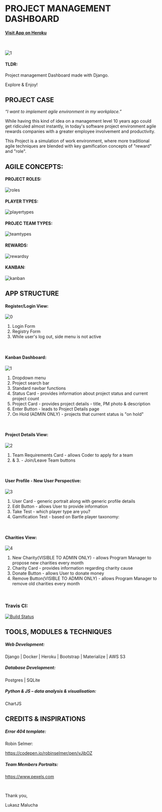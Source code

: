# PROJECT MANAGEMENT DASHBOARD 

#### [Visit App on Heroku](https://django-gamification.herokuapp.com/)

<br>

![1](https://user-images.githubusercontent.com/26208598/54495673-ecd70e80-48dd-11e9-81b4-7c8634ed8a6a.JPG)

#### TLDR:

Project management Dashboard made with Django.

Explore & Enjoy!

## PROJECT CASE

*“I want to implement agile environment in my workplace.”* 

While having this kind of idea on a management level 10 years ago could get ridiculed almost instantly, in today's software project environment agile rewards companies with a greater employee involvement and productivity. 

This Project is a simulation of work environment, where more traditional agile techniques are blended with key gamification concepts of "reward" and "role".


## AGILE CONCEPTS:

#### PROJECT ROLES:

![roles](https://user-images.githubusercontent.com/26208598/41512090-40f3a3c8-727b-11e8-9ed4-dfd7f0c13d5a.JPG)


#### PLAYER TYPES:

![playertypes](https://user-images.githubusercontent.com/26208598/41512114-96dca320-727b-11e8-88a1-c24960f9b8b1.JPG)

#### PROJEC TEAM TYPES:

![teamtypes](https://user-images.githubusercontent.com/26208598/41512116-a100590a-727b-11e8-83b9-118ace92f85a.JPG)

#### REWARDS:

![rewardsy](https://user-images.githubusercontent.com/26208598/41512129-f4d0f990-727b-11e8-8038-f7a01565377d.JPG)

#### KANBAN: 

![kanban](https://user-images.githubusercontent.com/26208598/41512132-ff04108c-727b-11e8-8455-22e1e9ed5a0d.JPG)

## APP STRUCTURE

#### Register/Login View:

![0](https://user-images.githubusercontent.com/26208598/54495747-9b7b4f00-48de-11e9-868c-0fd634a98c9c.JPG)

1. Login Form
2. Registry Form 
3. While user's log out, side menu is not active

<br>

#### Kanban Dashboard:

![1](https://user-images.githubusercontent.com/26208598/54495673-ecd70e80-48dd-11e9-81b4-7c8634ed8a6a.JPG)

1. Dropdown menu
2. Project search bar 
3. Standard navbar functions
4. Status Card - provides information about project status and current project count
5. Project Card - provides project details - title, PM photo & description
6. Enter Button - leads to Project Details page
7. On Hold (ADMIN ONLY) - projects that current status is "on hold"

<br>

#### Project Details View:

![2](https://user-images.githubusercontent.com/26208598/54495674-ee083b80-48dd-11e9-823d-56071d6be359.JPG)

1. Team Requirements Card  - allows Coder to apply for a team
2. & 3. - Join/Leave Team buttons

<br>

#### User Profile - New User Perspective:

![3](https://user-images.githubusercontent.com/26208598/54495675-ef396880-48dd-11e9-926a-010eacd33966.JPG)

1. User Card - generic portrait along with generic profile details
2. Edit Button - allows User to provide information
3. Take Test - which player type are you?
4. Gamification Test - based on Bartle player taxonomy:

<br>

#### Charities View:

![4](https://user-images.githubusercontent.com/26208598/54495676-f1032c00-48dd-11e9-8df0-01ff5016fb01.JPG)

1. New Charity(VISIBLE TO ADMIN ONLY) - allows Program Manager to propose new charities every month
2. Charity Card - provides information regarding charity cause 
3. Donate Button - allows User to donate money
4. Remove Button(VISIBLE TO ADMIN ONLY) - allows Program Manager to remove old charities every month

<br>

### Travis CI:

[![Build Status](https://travis-ci.com/LukaszMalucha/Project-Dashboard-with-Django.svg?branch=master)](https://travis-ci.com/LukaszMalucha/Project-Dashboard-with-Django)

## TOOLS, MODULES & TECHNIQUES

##### Web Development:

Django | Docker | Heroku | Bootstrap | Materialize | AWS S3

##### Database Development:

Postgres | SQLite

##### Python & JS – data analysis & visualisation:

ChartJS


## CREDITS & INSPIRATIONS


##### Error 404 template:

Robin Selmer:

https://codepen.io/robinselmer/pen/vJjbOZ

##### Team Members Portraits:

https://www.pexels.com

<br>

Thank you,

Lukasz Malucha 














